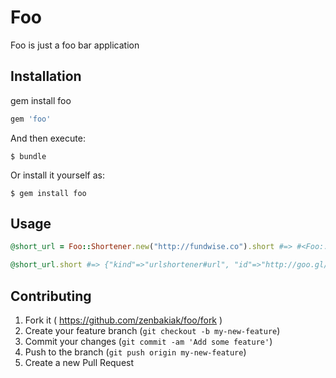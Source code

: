 # Foo

Foo is just a foo bar application

## Installation

gem install foo

```ruby
gem 'foo'
```

And then execute:

    $ bundle

Or install it yourself as:

    $ gem install foo

## Usage

```ruby
@short_url = Foo::Shortener.new("http://fundwise.co").short #=> #<Foo::Shortener:0x007fdb0b00ae40 @long_url="http://fundwise.co">

@short_url.short #=> {"kind"=>"urlshortener#url", "id"=>"http://goo.gl/NPcPZT", "longUrl"=>"http://fundwise.co/"}
```

## Contributing

1. Fork it ( https://github.com/zenbakiak/foo/fork )
2. Create your feature branch (`git checkout -b my-new-feature`)
3. Commit your changes (`git commit -am 'Add some feature'`)
4. Push to the branch (`git push origin my-new-feature`)
5. Create a new Pull Request
